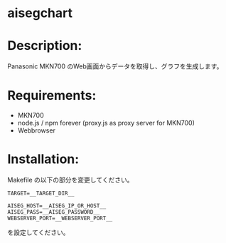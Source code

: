 aisegchart
==========

# Description:
  Panasonic MKN700 のWeb画面からデータを取得し、グラフを生成します。

# Requirements:
* MKN700
* node.js / npm forever (proxy.js as proxy server for MKN700)
* Webbrowser 

# Installation:
Makefile の以下の部分を変更してください。

    TARGET=__TARGET_DIR__
    
    AISEG_HOST=__AISEG_IP_OR_HOST__
    AISEG_PASS=__AISEG_PASSWORD__
    WEBSERVER_PORT=__WEBSERVER_PORT__

を設定してください。
